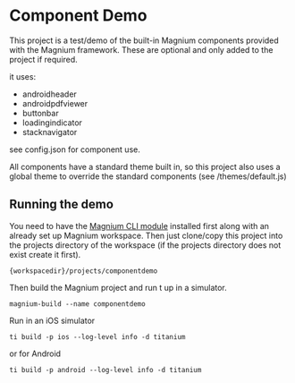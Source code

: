 # Component Demo
This project is a test/demo of the built-in Magnium components provided with the Magnium framework. 
These are optional and only added to the project if required.

it uses: 

* androidheader
* androidpdfviewer
* buttonbar
* loadingindicator
* stacknavigator

see config.json for component use.

All components have a standard theme built in, so this project also uses a global theme to override the standard components (see /themes/default.js)

## Running the demo
You need to have the [Magnium CLI module](https://www.npmjs.com/package/magnium) installed first along with an already set up Magnium workspace. Then just clone/copy this project into the projects directory of the workspace (if the projects directory does not exist create it first).

```
{workspacedir}/projects/componentdemo
```

Then build the Magnium project and run t up in a simulator.

```
magnium-build --name componentdemo
```
Run in an iOS simulator

```
ti build -p ios --log-level info -d titanium
```

or for Android

```
ti build -p android --log-level info -d titanium
```
